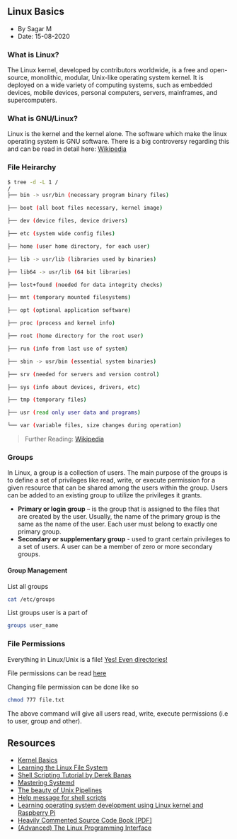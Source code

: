 ## Linux Basics
- By Sagar M
- Date: 15-08-2020

### What is Linux?
The Linux kernel, developed by contributors worldwide, is a free and open-source, monolithic, modular, Unix-like operating system kernel. It is deployed on a wide variety of computing systems, such as embedded devices, mobile devices, personal computers, servers, mainframes, and supercomputers.

### What is GNU/Linux?
Linux is the kernel and the kernel alone. The software which make the linux operating system is GNU software. There is a big controversy regarding this and can be read in detail here: [Wikipedia](https://en.wikipedia.org/wiki/GNU/Linux_naming_controversy)

### File Heirarchy
```sh
$ tree -d -L 1 /
/
├── bin -> usr/bin (necessary program binary files)

├── boot (all boot files necessary, kernel image)

├── dev (device files, device drivers)

├── etc (system wide config files)

├── home (user home directory, for each user)

├── lib -> usr/lib (libraries used by binaries)

├── lib64 -> usr/lib (64 bit libraries)

├── lost+found (needed for data integrity checks)

├── mnt (temporary mounted filesystems)

├── opt (optional application software)

├── proc (process and kernel info)

├── root (home directory for the root user)

├── run (info from last use of system)

├── sbin -> usr/bin (essential system binaries)

├── srv (needed for servers and version control)

├── sys (info about devices, drivers, etc)

├── tmp (temporary files)

├── usr (read only user data and programs)

└── var (variable files, size changes during operation)
```
> Further Reading: [Wikipedia](https://en.wikipedia.org/wiki/Filesystem_Hierarchy_Standard)

### Groups
In Linux, a group is a collection of users. The main purpose of the groups is to define a set of privileges like read, write, or execute permission for a given resource that can be shared among the users within the group. Users can be added to an existing group to utilize the privileges it grants.
- **Primary or login group** – is the group that is assigned to the files that are created by the user. Usually, the name of the primary group is the same as the name of the user. Each user must belong to exactly one primary group.
- **Secondary or supplementary group** - used to grant certain privileges to a set of users. A user can be a member of zero or more secondary groups.

#### Group Management

List all groups
```sh
cat /etc/groups
```

List groups user is a part of
```sh
groups user_name
```

### File Permissions
Everything in Linux/Unix is a file!
[Yes! Even directories!](https://askubuntu.com/questions/1073802/what-are-directories-if-everything-on-linux-is-a-file)

File permissions can be read [here](https://medium.com/@madeeshafernando/basics-of-linux-file-permission-5db00bd9749f)

Changing file permission can be done like so
```sh
chmod 777 file.txt
```
The above command will give all users read, write, execute permissions (i.e to user, group and other).

## Resources
- [Kernel Basics](https://www.youtube.com/watch?v=rTcnTOXf_jM)
- [Learning the Linux File System](https://www.youtube.com/watch?v=HIXzJ3Rz9po)
- [Shell Scripting Tutorial by Derek Banas](https://www.youtube.com/watch?v=hwrnmQumtPw)
- [Mastering Systemd](https://www.redhat.com/sysadmin/mastering-systemd)
- [The beauty of Unix Pipelines](https://prithu.xyz/posts/unix-pipeline/)
- [Help message for shell scripts](https://samizdat.dev/help-message-for-shell-scripts/)
- [Learning operating system development using Linux kernel and Raspberry Pi](https://s-matyukevich.github.io/raspberry-pi-os/)
- [Heavily Commented Source Code Book [PDF]](http://www.oldlinux.org/download/ECLK-5.0-WithCover.pdf)
- [(Advanced) The Linux Programming Interface](https://man7.org/tlpi/)
